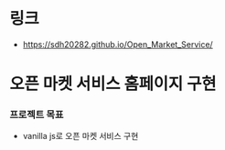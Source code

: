 # 링크
- https://sdh20282.github.io/Open_Market_Service/

# 오픈 마켓 서비스 홈페이지 구현

### 프로젝트 목표
- vanilla js로 오픈 마켓 서비스 구현

